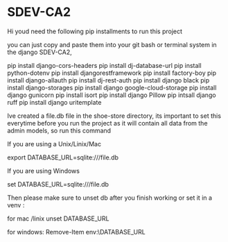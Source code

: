# SDEV-CA2
Hi youd need the following pip installments to run this project 

you can just copy and paste them into your git bash or terminal system in the django SDEV-CA2,

pip install django-cors-headers
pip install dj-database-url
pip install python-dotenv
pip install djangorestframework
pip install factory-boy
pip install django-allauth
pip install dj-rest-auth
pip install django black
pip install django-storages
pip install django google-cloud-storage
pip install django gunicorn
pip install isort
pip install django Pillow
pip intsall django ruff
pip install django uritemplate



Ive created a file.db file in the shoe-store directory, its important to set this everytime before you run the project as it will contain all data from the admin models,  so run this command 

If you are using a Unix/Linix/Mac

export DATABASE_URL=sqlite:///file.db   


If you are using Windows 

set DATABASE_URL=sqlite:///file.db



Then please make sure to unset db after you finish working or set it in a venv :


for mac /linix
unset DATABASE_URL


for windows:
Remove-Item env:\DATABASE_URL
